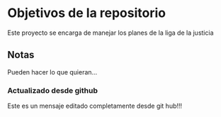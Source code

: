 # Objetivos de la repositorio

Este proyecto se encarga de manejar los planes de la liga de la justicia


## Notas
Pueden hacer lo que quieran...

### Actualizado desde github
Este es un mensaje editado completamente desde git hub!!!
